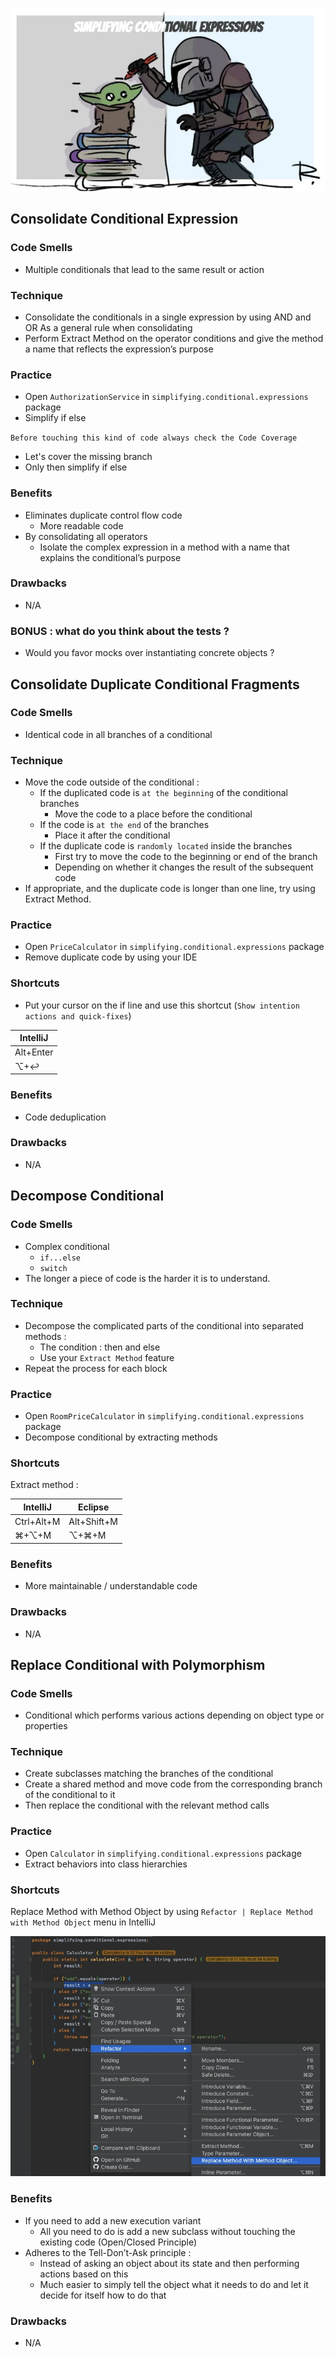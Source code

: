 ![refactoring-journey](../img/4-simplifying-conditional-expressions.webp)

## Consolidate Conditional Expression
### Code Smells
* Multiple conditionals that lead to the same result or action

### Technique
* Consolidate the conditionals in a single expression by using AND and OR As a general rule when consolidating
* Perform Extract Method on the operator conditions and give the method a name that reflects the expression’s purpose

### Practice
* Open `AuthorizationService` in `simplifying.conditional.expressions` package
* Simplify if else

`Before touching this kind of code always check the Code Coverage`
* Let's cover the missing branch
* Only then simplify if else

### Benefits
* Eliminates duplicate control flow code
    * More readable code  
* By consolidating all operators
    * Isolate the complex expression in a method with a name that explains the conditional’s purpose

### Drawbacks
* N/A

### BONUS : what do you think about the tests ?  
* Would you favor mocks over instantiating concrete objects ?

## Consolidate Duplicate Conditional Fragments
### Code Smells
* Identical code in all branches of a conditional

### Technique
* Move the code outside of the conditional :
    * If the duplicated code is `at the beginning` of the conditional branches
        * Move the code to a place before the conditional
    * If the code is `at the end` of the branches
        * Place it after the conditional
    * If the duplicate code is `randomly located`  inside the branches
        * First try to move the code to the beginning or end of the branch
        * Depending on whether it changes the result of the subsequent code
* If appropriate, and the duplicate code is longer than one line, try using Extract Method.

### Practice
* Open `PriceCalculator` in `simplifying.conditional.expressions` package
* Remove duplicate code by using your IDE

### Shortcuts
* Put your cursor on the if line and use this shortcut (`Show intention actions and quick-fixes`)

| IntelliJ |
|---|
| Alt+Enter |
| ⌥+↩ |

### Benefits
* Code deduplication

### Drawbacks
* N/A

## Decompose Conditional
### Code Smells
* Complex conditional 
    * `if...else`
    * `switch`
* The longer a piece of code is the harder it is to understand.

### Technique
* Decompose the complicated parts of the conditional into separated methods :
    * The condition : then and else
    * Use your `Extract Method` feature
* Repeat the process for each block

### Practice
* Open `RoomPriceCalculator` in `simplifying.conditional.expressions` package
* Decompose conditional by extracting methods

### Shortcuts
Extract method :

| IntelliJ | Eclipse |
|---|---|
| Ctrl+Alt+M | Alt+Shift+M |
| ⌘+⌥+M | ⌥+⌘+M |

### Benefits
* More maintainable / understandable code

### Drawbacks
* N/A

## Replace Conditional with Polymorphism
### Code Smells
* Conditional which performs various actions depending on object type or properties

### Technique
* Create subclasses matching the branches of the conditional
* Create a shared method and move code from the corresponding branch of the conditional to it
* Then replace the conditional with the relevant method calls

### Practice
* Open `Calculator` in `simplifying.conditional.expressions` package
* Extract behaviors into class hierarchies

### Shortcuts
Replace Method with Method Object by using `Refactor | Replace Method with Method Object` menu in IntelliJ

![Replace Method with Method Object](../img/extract-method-object.webp)

### Benefits
* If you need to add a new execution variant
    * All you need to do is add a new subclass without touching the existing code (Open/Closed Principle)
* Adheres to the Tell-Don’t-Ask principle :
    * Instead of asking an object about its state and then performing actions based on this
    * Much easier to simply tell the object what it needs to do and let it decide for itself how to do that

### Drawbacks
* N/A